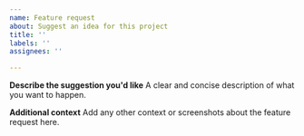```yaml
---
name: Feature request
about: Suggest an idea for this project
title: ''
labels: ''
assignees: ''

---
```


**Describe the suggestion you'd like**
A clear and concise description of what you want to happen.

**Additional context**
Add any other context or screenshots about the feature request here.
